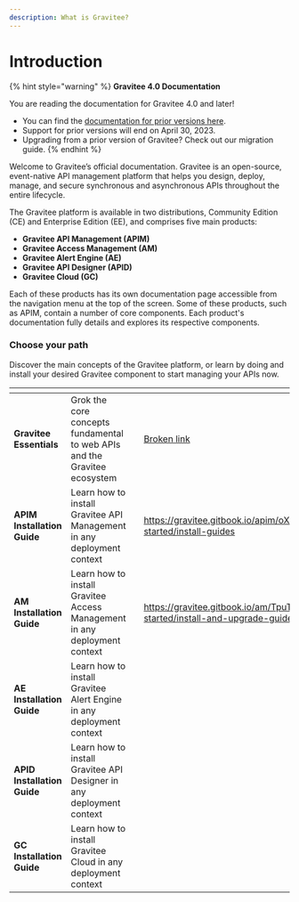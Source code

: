 ```yaml
---
description: What is Gravitee?
---
```


# Introduction

{% hint style="warning" %}
**Gravitee 4.0 Documentation**

You are reading the documentation for Gravitee 4.0 and later!&#x20;

* You can find the [documentation for prior versions here](https://docs.gravitee.io/).&#x20;
* Support for prior versions will end on April 30, 2023.
* Upgrading from a prior version of Gravitee? Check out our migration guide.
{% endhint %}

Welcome to Gravitee’s official documentation. Gravitee is an open-source, event-native API management platform that helps you design, deploy, manage, and secure synchronous and asynchronous APIs throughout the entire lifecycle.&#x20;

The Gravitee platform is available in two distributions, Community Edition (CE) and Enterprise Edition (EE), and comprises five main products:

* **Gravitee API Management (APIM)**
* **Gravitee Access Management (AM)**
* **Gravitee Alert Engine (AE)**
* **Gravitee API Designer (APID)**
* **Gravitee Cloud (GC)**

Each of these products has its own documentation page accessible from the navigation menu at the top of the screen. Some of these products, such as APIM, contain a number of core components. Each product's documentation fully details and explores its respective components.&#x20;

### Choose your path

Discover the main concepts of the Gravitee platform, or learn by doing and install your desired Gravitee component to start managing your APIs now.&#x20;

<table data-view="cards"><thead><tr><th></th><th></th><th></th><th data-hidden data-card-target data-type="content-ref"></th></tr></thead><tbody><tr><td><strong>Gravitee Essentials</strong></td><td>Grok the core concepts fundamental to web APIs and the Gravitee ecosystem</td><td></td><td><a href="broken-reference">Broken link</a></td></tr><tr><td><strong>APIM Installation Guide</strong></td><td>Learn how to install Gravitee API Management in any deployment context</td><td></td><td><a href="https://gravitee.gitbook.io/apim/oXCm8tAStoGQlBmINZ1k/getting-started/install-guides">https://gravitee.gitbook.io/apim/oXCm8tAStoGQlBmINZ1k/getting-started/install-guides</a></td></tr><tr><td><strong>AM Installation Guide</strong></td><td>Learn how to install Gravitee Access Management in any deployment context</td><td></td><td><a href="https://gravitee.gitbook.io/am/TpuTmCqX4DPOsWZNgD3O/getting-started/install-and-upgrade-guides">https://gravitee.gitbook.io/am/TpuTmCqX4DPOsWZNgD3O/getting-started/install-and-upgrade-guides</a></td></tr><tr><td><strong>AE Installation Guide</strong></td><td>Learn how to install Gravitee Alert Engine in any deployment context</td><td></td><td></td></tr><tr><td><strong>APID Installation Guide</strong></td><td>Learn how to install Gravitee API Designer in any deployment context</td><td></td><td></td></tr><tr><td><strong>GC Installation Guide</strong></td><td>Learn how to install Gravitee Cloud in any deployment context</td><td></td><td></td></tr></tbody></table>

